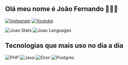 ## Olá meu nome é João Fernando 👋👋👋

[![Instagram](https://img.shields.io/badge/Instagram-E4405F?style=for-the-badge&logo=instagram&logoColor=white)](https://www.instagram.com/joaofernando.fenet/)
[![Youtube](https://img.shields.io/badge/YouTube-FF0000?style=for-the-badge&logo=youtube&logoColor=white)](https://www.youtube.com/@joaofernando818)

![Joao Stats](https://github-readme-stats.vercel.app/api?username=Joao-Fernando-CB&show_icons=true&theme=material-palenight&include_all_commits=true&count_private=true)
![Joao Languages](https://github-readme-stats.vercel.app/api/top-langs/?username=Brodoloeinsc&langs_count=8&theme=material-palenight&layout=compact)

## Tecnologias que mais uso no dia a dia

![PHP](https://img.shields.io/badge/PHP-777BB4?style=for-the-badge&logo=php&logoColor=white)
![Java](https://img.shields.io/badge/Java-ED8B00?style=for-the-badge&logo=openjdk&logoColor=white)
![Elixir](https://img.shields.io/badge/Elixir-4B275F?style=for-the-badge&logo=elixir&logoColor=white)
![Postgres](https://img.shields.io/badge/PostgreSQL-316192?style=for-the-badge&logo=postgresql&logoColor=white)
